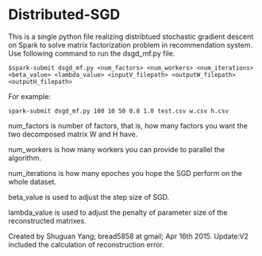# Distributed-SGD

This is a single python file realizing distribtued stochastic gradient descent on Spark to solve matrix factorization problem in recommendation system.
Use following command to run the dsgd_mf.py file.

`$spark-submit dsgd_mf.py <num_factors> <num_workers> <num_iterations> <beta_value> <lambda_value> <inputV_filepath> <outputW_filepath> <outputH_filepath>`

For example:

`spark-submit dsgd_mf.py 100 10 50 0.8 1.0 test.csv w.csv h.csv`

num_factors is number of factors, that is, how many factors you want the two decomposed matrix W and H have.

num_workers is how many workers you can provide to parallel the algorithm.

num_iterations is how many epoches you hope the SGD perform on the whole dataset.

beta_value is used to adjust the step size of SGD.

lambda_value is used to adjust the penalty of parameter size of the reconstructed matrixes.

Created by Shuguan Yang; bread5858 at gmail; Apr 16th 2015.
Update:V2 included the calculation of reconstruction error.
